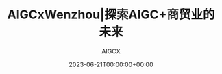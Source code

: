 ---
title: 'AIGCxWenzhou|探索AIGC+商贸业的未来'
date: 2023-06-21T00:00:00+00:00
image_webp: images/blog/'0621.webp'
image: images/blog/'0621.jpg'
author: AIGCX
description: This is meta description
external_link: 'https://mp.weixin.qq.com/s/vzzbaAPov_lP0dt9ECclOg'
---